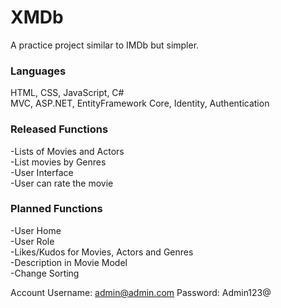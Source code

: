 # XMDb
A practice project similar to IMDb but simpler.  
  
### Languages
HTML, CSS, JavaScript, C#  
MVC, ASP.NET, EntityFramework Core, Identity, Authentication  
  
### Released Functions
-Lists of Movies and Actors  
-List movies by Genres  
-User Interface  
-User can rate the movie  
  
### Planned Functions
-User Home  
-User Role  
-Likes/Kudos for Movies, Actors and Genres  
-Description in Movie Model  
-Change Sorting  

Account
Username: admin@admin.com
Password: Admin123@
